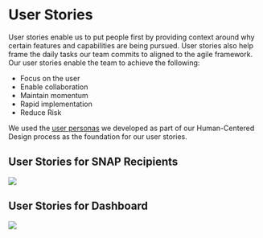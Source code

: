 # User Stories
User stories enable us to put people first by providing context around why certain features and capabilities are being pursued. User stories also help frame the daily tasks our team commits to aligned to the agile framework. Our user stories enable the team to achieve the following: 

- Focus on the user
- Enable collaboration
- Maintain momentum
- Rapid implementation
- Reduce Risk

We used the [user personas](https://github.com/metrostarsystem/usda-dva/blob/master/documentation/user-stories.md) we developed as part of our Human-Centered Design process as the foundation for our user stories. 

## User Stories for SNAP Recipients
![
](https://lh3.googleusercontent.com/FAkFvBN4Khot9bb_562dCWOSyQRO3DCyxw6QZGsltnwRUCAngiR0pwhqj-hrjNFXCM-y1Ox4RAdj "USDA User Stories - SNAP Recipients")

## User Stories for Dashboard
![
](https://lh3.googleusercontent.com/hLARQ1dGbUj4cn1bIbZjNcVNR-9AfKoMcPB7XMjvp5-D7U-MVPyOK3J0F_EohbGMtM99URkZ4uCX "USDA User Stories - Dashboard")
